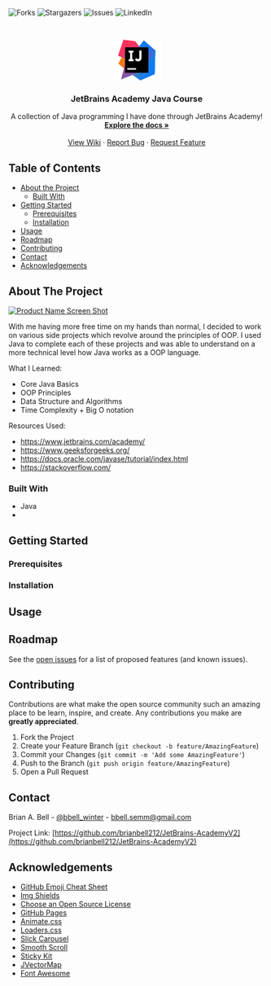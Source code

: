 <!-- PROJECT SHIELDS -->
<!--
*** I'm using markdown "reference style" links for readability.
*** Reference links are enclosed in brackets [ ] instead of parentheses ( ).
*** See the bottom of this document for the declaration of the reference variables
*** for contributors-url, forks-url, etc. This is an optional, concise syntax you may use.
*** https://www.markdownguide.org/basic-syntax/#reference-style-links
-->
![Forks][forks-shield]
![Stargazers][stars-shield]
![Issues][issues-shield]
![LinkedIn][linkedin-shield]



<!-- PROJECT LOGO -->
<br />
<p align="center">
  <a href="https://github.com/othneildrew/Best-README-Template">
    <img src="Images/IntelliJIDEA_icon.png" alt="Logo" width="100" height="80">
  </a>

  <h3 align="center">JetBrains Academy Java Course</h3>

  <p align="center">
    A collection of Java programming I have done through JetBrains Academy!
    <br />
    <a href="https://github.com/brianbell212/JetBrains-AcademyV2"><strong>Explore the docs »</strong></a>
    <br />
    <br />
    <a href="https://github.com/brianbell212/JetBrains-AcademyV2/wiki">View Wiki</a>
    ·
    <a href="https://github.com/brianbell212/JetBrains-AcademyV2/issues">Report Bug</a>
    ·
    <a href="https://github.com/brianbell212/JetBrains-AcademyV2/issues">Request Feature</a>
  </p>
</p>



<!-- TABLE OF CONTENTS -->
## Table of Contents

* [About the Project](#about-the-project)
  * [Built With](#built-with)
* [Getting Started](#getting-started)
  * [Prerequisites](#prerequisites)
  * [Installation](#installation)
* [Usage](#usage)
* [Roadmap](#roadmap)
* [Contributing](#contributing)
* [Contact](#contact)
* [Acknowledgements](#acknowledgements)



<!-- ABOUT THE PROJECT -->
## About The Project

[![Product Name Screen Shot][product-screenshot]](https://example.com)

With me having more free time on my hands than normal, I decided to work on various side projects which revolve around the principles of OOP.  I used Java to complete each of these projects and was able to understand on a more technical level how Java works as a OOP language.

What I Learned:
* Core Java Basics
* OOP Principles
* Data Structure and Algorithms
* Time Complexity + Big O notation



Resources Used:
* https://www.jetbrains.com/academy/
* https://www.geeksforgeeks.org/
* https://docs.oracle.com/javase/tutorial/index.html
* https://stackoverflow.com/

### Built With
* Java
* 



<!-- GETTING STARTED -->
## Getting Started



### Prerequisites



### Installation





<!-- USAGE EXAMPLES -->
## Usage




<!-- ROADMAP -->
## Roadmap

See the [open issues](https://github.com/brianbell212/JetBrains-AcademyV2/issues) for a list of proposed features (and known issues).



<!-- CONTRIBUTING -->
## Contributing

Contributions are what make the open source community such an amazing place to be learn, inspire, and create. Any contributions you make are **greatly appreciated**.

1. Fork the Project
2. Create your Feature Branch (`git checkout -b feature/AmazingFeature`)
3. Commit your Changes (`git commit -m 'Add some AmazingFeature'`)
4. Push to the Branch (`git push origin feature/AmazingFeature`)
5. Open a Pull Request



<!-- CONTACT -->
## Contact

Brian A. Bell - [@bbell_winter](https://twitter.com/bbell_winter) - bbell.semm@gmail.com

Project Link: [https://github.com/brianbell212/JetBrains-AcademyV2](https://github.com/brianbell212/JetBrains-AcademyV2)



<!-- ACKNOWLEDGEMENTS -->
## Acknowledgements
* [GitHub Emoji Cheat Sheet](https://www.webpagefx.com/tools/emoji-cheat-sheet)
* [Img Shields](https://shields.io)
* [Choose an Open Source License](https://choosealicense.com)
* [GitHub Pages](https://pages.github.com)
* [Animate.css](https://daneden.github.io/animate.css)
* [Loaders.css](https://connoratherton.com/loaders)
* [Slick Carousel](https://kenwheeler.github.io/slick)
* [Smooth Scroll](https://github.com/cferdinandi/smooth-scroll)
* [Sticky Kit](http://leafo.net/sticky-kit)
* [JVectorMap](http://jvectormap.com)
* [Font Awesome](https://fontawesome.com)





<!-- MARKDOWN LINKS & IMAGES -->
<!-- https://www.markdownguide.org/basic-syntax/#reference-style-links -->
[forks-shield]: https://img.shields.io/github/forks/brianbell212/JetBrains-AcademyV2
[forks-url]: https://github.com/othneildrew/Best-README-Template/network/members
[stars-shield]: https://img.shields.io/github/stars/brianbell212/JetBrains-AcademyV2
[stars-url]: https://github.com/othneildrew/Best-README-Template/stargazers
[issues-shield]: https://img.shields.io/github/issues/brianbell212/JetBrains-AcademyV2
[issues-url]: https://github.com/brianbell212/JetBrains-AcademyV2/issues
[linkedin-shield]: https://img.shields.io/badge/-LinkedIn-black.svg?style=flat-square&logo=linkedin&colorB=555
[linkedin-url]: https://www.linkedin.com/in/bbell97/
[product-screenshot]: images/screenshot.png
